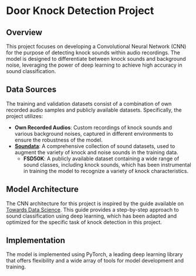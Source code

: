 # Door Knock Detection Project

## Overview

This project focuses on developing a Convolutional Neural Network (CNN) for the purpose of detecting knock sounds within audio recordings. The model is designed to differentiate between knock sounds and background noise, leveraging the power of deep learning to achieve high accuracy in sound classification.

## Data Sources

The training and validation datasets consist of a combination of own recorded audio samples and publicly available datasets. Specifically, the project utilizes:

-   **Own Recorded Audios**: Custom recordings of knock sounds and various background noises, captured in different environments to ensure the robustness of the model.
-   [**Soundata**](https://github.com/soundata/soundata): A comprehensive collection of sound datasets, used to augment the variety of knock and noise sounds in the training data.
    -   **FSD50K**: A publicly available dataset containing a wide range of sound classes, including knock sounds, which has been instrumental in training the model to recognize a variety of knock characteristics.

## Model Architecture

The CNN architecture for this project is inspired by the guide available on [Towards Data Science](https://towardsdatascience.com/audio-deep-learning-made-simple-sound-classification-step-by-step-cebc936bbe5). This guide provides a step-by-step approach to sound classification using deep learning, which has been adapted and optimized for the specific task of knock detection in this project.

## Implementation

The model is implemented using PyTorch, a leading deep learning library that offers flexibility and a wide array of tools for model development and training.
